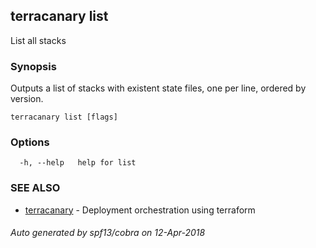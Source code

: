 ## terracanary list

List all stacks

### Synopsis

Outputs a list of stacks with existent state files, one per line, ordered by version.

```
terracanary list [flags]
```

### Options

```
  -h, --help   help for list
```

### SEE ALSO

* [terracanary](../README.md)	 - Deployment orchestration using terraform

###### Auto generated by spf13/cobra on 12-Apr-2018
